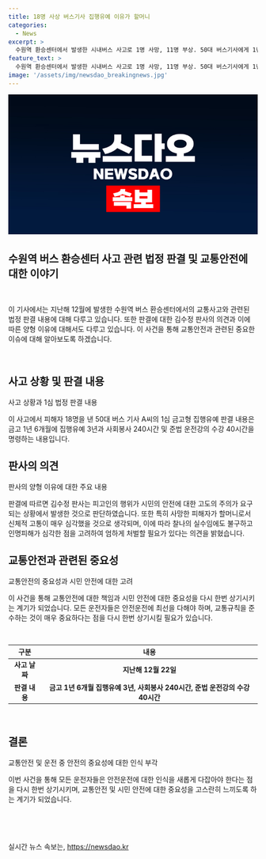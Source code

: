 ```yaml
---
title: 18명 사상 버스기사 집행유예 이유가 할머니
categories:
  - News
excerpt: >
  수원역 환승센터에서 발생한 시내버스 사고로 1명 사망, 11명 부상. 50대 버스기사에게 1년 6개월의 집행유예와 사회봉사 240시간, 준법 운전강의 40시간을 선고받았으며 교통사고처리 특례법 위반(시차) 혐의. 사고 당시 버스기사는 실수로 브레이크가 아닌 가속 페달을 밟은 것으로 조사됐으며, 판사는 특히 사망한 피해자는 할머니로 심각한 인명피해이며, 과실이 중하다고 밝혔다.
feature_text: >
  수원역 환승센터에서 발생한 시내버스 사고로 1명 사망, 11명 부상. 50대 버스기사에게 1년 6개월의 집행유예와 사회봉사 240시간, 준법 운전강의 40시간을 선고받았으며 교통사고처리 특례법 위반(시차) 혐의. 사고 당시 버스기사는 실수로 브레이크가 아닌 가속 페달을 밟은 것으로 조사됐으며, 판사는 특히 사망한 피해자는 할머니로 심각한 인명피해이며, 과실이 중하다고 밝혔다.
image: '/assets/img/newsdao_breakingnews.jpg'
---
```


<p><img src="/assets/img/newsdao_breakingnews.jpg" alt="flaretime 속보" /></p>

<h2>수원역 버스 환승센터 사고 관련 법정 판결 및 교통안전에 대한 이야기</h2>

<p data-ke-size="size16">&nbsp;</p>

<p>이 기사에서는 지난해 12월에 발생한 수원역 버스 환승센터에서의 교통사고와 관련된 법정 판결 내용에 대해 다루고 있습니다. 또한 판결에 대한 김수정 판사의 의견과 이에 따른 양형 이유에 대해서도 다루고 있습니다. 이 사건을 통해 교통안전과 관련된 중요한 이슈에 대해 알아보도록 하겠습니다.</p>

<p data-ke-size="size16">&nbsp;</p>

<h2 data-ke-size="size26">사고 상황 및 판결 내용</h2>

<p data-ke-size="size16">사고 상황과 1심 법정 판결 내용</p>

<p>이 사고에서 피해자 18명을 낸 50대 버스 기사 A씨의 1심 금고형 집행유예 판결 내용은 금고 1년 6개월에 집행유예 3년과 사회봉사 240시간 및 준법 운전강의 수강 40시간을 명령하는 내용입니다.</p>

<h2 data-ke-size="size26">판사의 의견</h2>

<p data-ke-size="size16">판사의 양형 이유에 대한 주요 내용</p>

<p>판결에 따르면 김수정 판사는 피고인의 행위가 시민의 안전에 대한 고도의 주의가 요구되는 상황에서 발생한 것으로 판단하였습니다. 또한 특히 사망한 피해자가 할머니로서 신체적 고통이 매우 심각했을 것으로 생각되며, 이에 따라 찰나의 실수임에도 불구하고 인명피해가 심각한 점을 고려하여 엄하게 처벌할 필요가 있다는 의견을 밝혔습니다.</p>

<h2 data-ke-size="size26">교통안전과 관련된 중요성</h2>

<p data-ke-size="size16">교통안전의 중요성과 시민 안전에 대한 고려</p>

<p>이 사건을 통해 교통안전에 대한 책임과 시민 안전에 대한 중요성을 다시 한번 상기시키는 계기가 되었습니다. 모든 운전자들은 안전운전에 최선을 다해야 하며, 교통규칙을 준수하는 것이 매우 중요하다는 점을 다시 한번 상기시킬 필요가 있습니다.</p>

<p data-ke-size="size16">&nbsp;</p>

<table>
  <thead>
    <tr>
      <th><b>구분</b></th>
      <th><b>내용</b></th>
    </tr>
  </thead>
  <tbody>
    <tr>
      <td style="text-align: center; height: 17px;"><b>사고 날짜</b></td>
      <td style="text-align: center; height: 17px;"><b>지난해 12월 22일</b></td>
    </tr>
    <tr>
      <td style="text-align: center; height: 17px;"><b>판결 내용</b></td>
      <td style="text-align: center; height: 17px;"><b>금고 1년 6개월 집행유예 3년, 사회봉사 240시간, 준법 운전강의 수강 40시간</b></td>
    </tr>
  </tbody>
</table>

<p data-ke-size="size16">&nbsp;</p>

<h2 data-ke-size="size26">결론</h2>

<p data-ke-size="size16">교통안전 및 운전 중 안전의 중요성에 대한 인식 부각</p>

<p>이번 사건을 통해 모든 운전자들은 안전운전에 대한 인식을 새롭게 다잡아야 한다는 점을 다시 한번 상기시키며, 교통안전 및 시민 안전에 대한 중요성을 고스란히 느끼도록 하는 계기가 되었습니다.</p>

<p data-ke-size="size16">&nbsp;</p>

<p data-ke-size="size16">&nbsp;</p>
실시간 뉴스 속보는, <a href="https://newsdao.kr" rel="dofollow">https://newsdao.kr</a>


